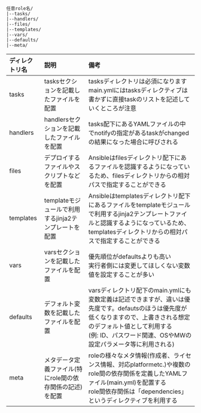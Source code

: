 ```
任意role名/             
|--tasks/   
|--handlers/
|--files/
|--templates/
|--vars/
|--defaults/
|--meta/
```
| ディレクトリ名 | 説明 | 備考 |
| :- | :- | :- | 
| tasks | tasksセクションを記載したファイルを配置 | tasksディレクトリは必須になります<br>main.ymlにはtasksディレクティブは書かずに直接taskのリストを記述していくところが注意 |
| handlers | handlersセクションを記載したファイルを配置 | tasks配下にあるYAMLファイルの中でnotifyの指定があるtaskがchangedの結果になった場合に呼びされる |
| files | デプロイするファイルやスクリプトなどを配置 | Ansibleはfilesディレクトリ配下にあるファイルを認識するようになっているため、filesディレクトリからの相対パスで指定することができる |
| templates | templateモジュールで利用するjinja2テンプレートを配置 | Ansibleはtemplatesディレクトリ配下にあるファイルをtemplateモジュールで利用するjinja2テンプレートファイルと認識するようになっているため、templatesディレクトリからの相対パスで指定することができる |
| vars | varsセクションを記載したファイルを配置 | 優先順位がdefaultsよりも高い<br>実行者側には変更してほしくない変数値を設定することが多い |
| defaults | デフォルト変数を記載したファイルを配置 | varsディレクトリ配下のmain.ymlにも変数定義は記述できますが、違いは優先度です。defautsのほうは優先度が低くなりますので、上書きされる想定のデフォルト値として利用する<br>(例: ID、パスワード関連、OSやMWの設定パラメータ等に利用される) |
| meta | メタデータ定義ファイル(特にrole間の依存関係の記述)を配置 | roleの様々なメタ情報(作成者、ライセンス情報、対応platformetc.)や複数のrole間の依存関係を定義したYAMLファイル(main.yml)を配置する<br>role間依存関係は「dependencies」というディレクティブを利用する |

